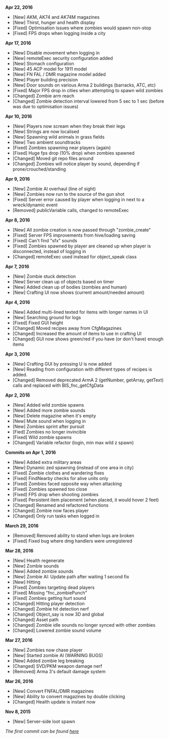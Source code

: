 **Apr 22, 2016**
- [New] AKM, AK74 and AK74M magazines
- [New] Thirst, hunger and health display
- [Fixed] Optimisation issues where zombies would spawn non-stop
- [Fixed] FPS drops when logging inside a city

**Apr 17, 2016**

- [New] Disable movement when logging in
- [New] remoteExec security configuration added
- [New] Stomach configuration
- [New] 45 ACP model for 1911 model
- [New] FN FAL / DMR magazine model added
- [New] Player building precision
- [New] Door sounds on various Arma 2 buildings (barracks, ATC, etc)
- [Fixed] Major FPS drop in cities when attempting to spawn wild zombies
- [Changed] Zombie arm reach
- [Changed] Zombie detection interval lowered from 5 sec to 1 sec (before was due to optimisation issues)

**Apr 10, 2016**
- [New] Players now scream when they break their legs
- [New] Strings are now localised
- [New] Spawning wild animals in grass fields
- [New] Two ambient soundtracks
- [Fixed] Zombies spawning near players (again)
- [Fixed] Huge fps drop (10% drop) when zombies spawned
- [Changed] Moved git repo files around
- [Changed] Zombies will notice player by sound, depending if prone/crouched/standing

**Apr 9, 2016**
- [New] Zombie AI overhaul (line of sight)
- [New] Zombies now run to the source of the gun shot
- [Fixed] Server error caused by player when logging in next to a wreck/dynamic event
- [Removed] publicVariable calls, changed to remoteExec

**Apr 8, 2016**
- [New] All zombie creation is now passed through "zombie_create"
- [Fixed] Server FPS improvements from hive/loading saving
- [Fixed] Can't find "sfx" sounds
- [Fixed] Zombies spawned by player are cleaned up when player is disconnected, instead of logging in
- [Changed] remoteExec used instead for object_speak class

**Apr 7, 2016**
- [New] Zombie stuck detection
- [New] Server clean up of objects based on timer
- [New] Added clean up of bodies (zombies and human)
- [New] Crafting UI now shows (current amount/needed amount)

**Apr 4, 2016**
- [New] Added multi-lined texted for items with longer names in UI
- [New] Searching ground for logs
- [Fixed] Fixed GUI height
- [Changed] Moved recipes away from CfgMagazines
- [Changed] Increased the amount of items to use in crafting UI
- [Changed] GUI now shows green/red if you have (or don't have) enough items

**Apr 3, 2016**
- [New] Crafting GUI by pressing U is now added
- [New] Reading from configuration with different types of recipes is added.
- [Changed] Removed deprecated ArmA 2 (getNumber, getArray, getText) calls and replaced with BIS_fnc_getCfgData

**Apr 2, 2016**
- [New] Added wild zombie spawns
- [New] Added more zombie sounds
- [New] Delete magazine when it's empty
- [New] Mute sound when logging in
- [New] Zombies sprint after pursuit
- [Fied] Zombies no longer invincible
- [Fixed] Wild zombie spawns
- [Changed] Variable refactor (login, min max wild z spawn)

**Commits on Apr 1, 2016**
- [New] Added extra military areas
- [New] Dynamic zed spawning (instead of one area in city)
- [Fixed] Zombie clothes and wandering fixes
- [Fixed] FindNearby checks for alive units only
- [Fixed] Zombies faced opposite way when attacking
- [Fixed] Zombies spawned too close
- [Fixed] FPS drop when shooting zombies
- [Fixed] Persistent item placement (when placed, it would hover 2 feet)
- [Changed] Renamed and refactored functions
- [Changed] Zombie now faces player
- [Changed] Only run tasks when logged in

**March 29, 2016**
- [Removed] Removed ability to stand when logs are broken
- [Fixed] Fixed bug where dmg handlers were unregistered

**Mar 28, 2016**
- [New] Health regenerate
- [New] Zombie sounds
- [New] Added zombie sounds
- [New] Zombie AI: Update path after waiting 1 second fix
- [New] Hitting
- [Fixed] Zombies targeting dead players
- [Fixed] Missing "fnc_zombiePunch"
- [Fixed] Zombies getting hurt sound
- [Changed] Hitting player detection
- [Changed] Zombie hit detection nerf
- [Changed] Object_say is now 3D and global
- [Changed] Asset path
- [Changed] Zombie idle sounds no longer synced with other zombies
- [Changed] Lowered zombie sound volume

**Mar 27, 2016**
- [New] Zombies now chase player
- [New] Started zombie AI (WARNING BUGS)
- [New] Added zombie leg breaking
- [Changed] SVD/PKM weapon damage nerf
- [Removed] Arma 3's default damage system

**Mar 26, 2016**
- [New] Convert FNFAL/DMR magazines
- [New] Ability to convert magazines by double clicking
- [Changed] Health update is instant now

**Nov 8, 2015**
- [New] Server-side loot spawn

*The first commit can be found [here](https://github.com/OutbreakMod/Outbreak/commit/967fc3781b8805d61ee70946b7b9893cb74abc87)*